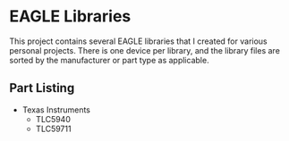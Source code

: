 # EAGLE Libraries

This project contains several EAGLE libraries that I created for various
personal projects. There is one device per library, and the library files
are sorted by the manufacturer or part type as applicable.

## Part Listing

* Texas Instruments
  * TLC5940
  * TLC59711
